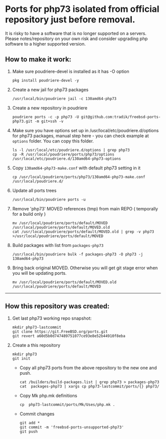 # Ports for php73 isolated from official repository just before removal.

It is risky to have a software that is no longer supported on a servers. Please notes/repository on your own risk and consider upgrading php software to a higher supported version.

## How to make it work:

1. Make sure poudriere-devel is installed as it has -O option
   ```
   pkg install poudriere-devel -y
   ```
2. Create a new jail for php73 packages
   ```
   /usr/local/bin/poudriere jail -c 130amd64-php73
   ```
3. Create a new repository in poudriere
   ```
   poudriere ports -c -p php73 -U git@github.com:tradik/freebsd-ports-php73.git -m git+ssh -v
   ```
4. Make sure you have options set up in /usr/local/etc/poudriere.d/options for php73 packages, manual step here - you can check example at `options` folder. You can copy this folder.
   ```
   ls -l /usr/local/etc/poudriere.d/options | grep php73
   cp -R /usr/local/poudriere/ports/php73/options /usr/local/etc/poudriere.d/130amd64-php73-options
   ```
5. Copy `130amd64-php73-make.conf` with default php73 setting in it
   ```
   cp /usr/local/poudriere/ports/php73/130amd64-php73-make.conf /usr/local/poudriere.d/
   ```
6. Update all ports trees
   ```
   /usr/local/bin/poudriere ports -u
   ```
7. Remove 'php73' MOVED references (tmp) from main REPO ( temporally for a build only )
   ```
   mv /usr/local/poudriere/ports/default/MOVED /usr/local/poudriere/ports/default/MOVED.old
   cat /usr/local/poudriere/ports/default/MOVED.old | grep -v php73 >/usr/local/poudriere/ports/default/MOVED
   ```
8. Build packages with list from `packages-php73`
   ```
   /usr/local/bin/poudriere bulk -f packages-php73 -O php73 -j 130amd64-php73
   ```
9. Bring back original MOVED. Otherwise you will get git stage error when you will be updating ports.
   ```
   mv /usr/local/poudriere/ports/default/MOVED.old /usr/local/poudriere/ports/default/MOVED
   ```

----

## How this repository was created:

1. Get last php73 working repo snapshot:
   ```
   mkdir php73-lastcommit
   git clone https://git.FreeBSD.org/ports.git
   git revert a60d5b0d747489751077ce93e8e52b44910f8eba
   ```
2. Create a this repository
   ```
   mkdir php73
   git init
   ```
   - Copy all php73 ports from the above repository to the new one and push.
      ```
      cat /builders/build-packages.list | grep php73 > packages-php73
      cat  packages-php73 | xargs cp php73-lastcommit/ports/{} php73/
      ```
   - Copy Mk php.mk definitions
      ```
      cp  php73-lastcommit/ports/Mk/Uses/php.mk .
      ```
   - Commit changes
      ```
      git add *
      git commit -m 'freebsd-ports-unsupported-php73'
      git push
      ```



